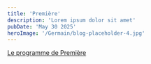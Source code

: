 ```yaml
---
title: 'Première'
description: 'Lorem ipsum dolor sit amet'
pubDate: 'May 30 2025'
heroImage: '/Germain/blog-placeholder-4.jpg'
---
```


<div class="chapitre">
  <div class="titre">
    <a href="/Germain/Premiere/Programme_P">Le programme de Première</a>
  </div>
</div>